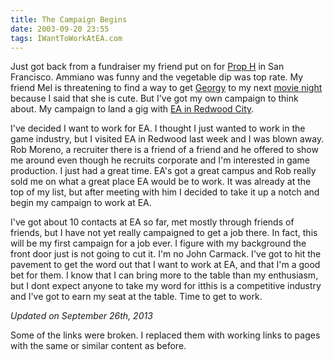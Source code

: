 ```yaml
---
title: The Campaign Begins
date: 2003-09-20 23:55
tags: IWantToWorkAtEA.com
---
```

Just got back from a fundraiser my friend put on for [Prop H][1] in San Francisco. Ammiano was funny and the vegetable dip was top rate. My friend Mel is threatening to find a way to get [Georgy][2] to my next [movie night][3] because I said that she is cute. But I've got my own campaign to think about. My campaign to land a gig with [EA in Redwood City][4].

I've decided I want to work for EA. I thought I just wanted to work in the game industry, but I visited EA in Redwood last week and I was blown away. Rob Moreno, a recruiter there is a friend of a friend and he offered to show me around even though he recruits corporate and I'm interested in game production. I just had a great time. EA's got a great campus and Rob really sold me on what a great place EA would be to work. It was already at the top of my list, but after meeting with him I decided to take it up a notch and begin my campaign to work at EA.

I've got about 10 contacts at EA so far, met mostly through friends of friends, but I have not yet really campaigned to get a job there. In fact, this will be my first campaign for a job ever. I figure with my background the front door just is not going to cut it. I'm no John Carmack. I've got to hit the pavement to get the word out that I want to work at EA, and that I'm a good bet for them. I know that I can bring more to the table than my enthusiasm, but I dont expect anyone to take my word for itthis is a competitive industry and I've got to earn my seat at the table. Time to get to work.

*Updated on September 26th, 2013*

Some of the links were broken. I replaced them with working links to pages with the same or similar content as before.

 [1]: http://www.smartvoter.org/2003/11/04/ca/sf/meas/H/
 [2]: http://archive.org/details/g4tv.com-video22637
 [3]: http://www.forbes.com/infoimaging/free_forbes/2003/0512/127.html
 [4]: https://www.ea.com/locations/redwood-shores
